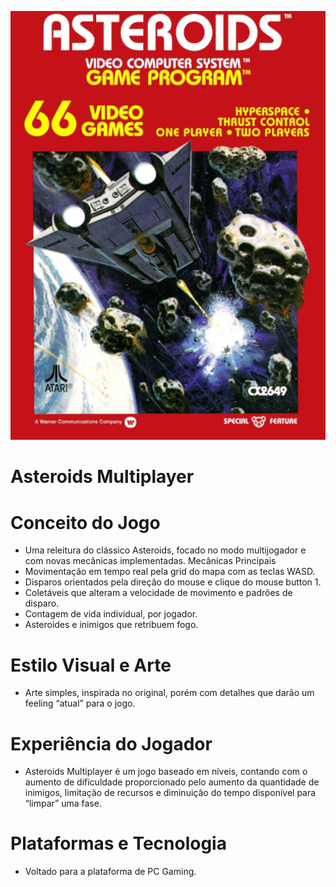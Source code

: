 ![CoverImageAsteroids](Asteroids.png "Title")

# Asteroids Multiplayer

# Conceito do Jogo
- Uma releitura do clássico Asteroids, focado no modo multijogador e com novas
mecânicas implementadas.
Mecânicas Principais
- Movimentação em tempo real pela grid do mapa com as teclas WASD.
- Disparos orientados pela direção do mouse e clique do mouse button 1.
- Coletáveis que alteram a velocidade de movimento e padrões de disparo.
- Contagem de vida individual, por jogador.
- Asteroides e inimigos que retribuem fogo.

# Estilo Visual e Arte
- Arte simples, inspirada no original, porém com detalhes que darão um feeling
“atual” para o jogo.

# Experiência do Jogador
- Asteroids Multiplayer é um jogo baseado em níveis, contando com o aumento de
dificuldade proporcionado pelo aumento da quantidade de inimigos, limitação de
recursos e diminuição do tempo disponível para “limpar” uma fase.

# Plataformas e Tecnologia
- Voltado para a plataforma de PC Gaming.
